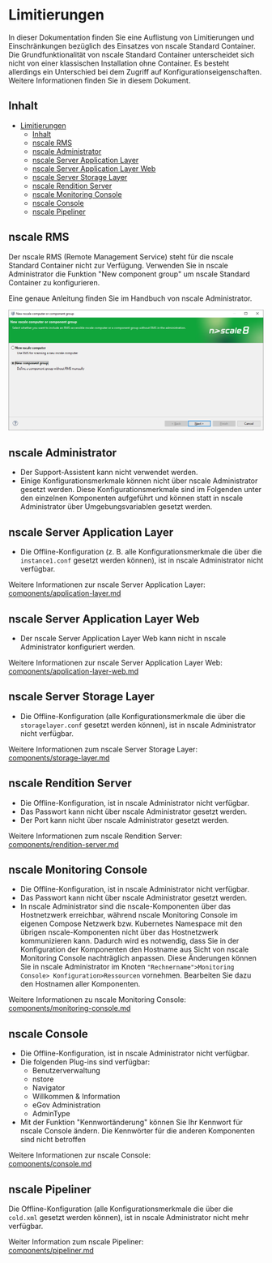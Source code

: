 # Limitierungen

In dieser Dokumentation finden Sie eine Auflistung von Limitierungen und Einschränkungen bezüglich des Einsatzes von nscale Standard Container.
Die Grundfunktionalität von nscale Standard Container unterscheidet sich nicht von einer klassischen Installation ohne Container.
Es besteht allerdings ein Unterschied bei dem Zugriff auf Konfigurationseigenschaften.
Weitere Informationen finden Sie in diesem Dokument.

## Inhalt

- [Limitierungen](#limitierungen)
  - [Inhalt](#inhalt)
  - [nscale RMS](#nscale-rms)
  - [nscale Administrator](#nscale-administrator)
  - [nscale Server Application Layer](#nscale-server-application-layer)
  - [nscale Server Application Layer Web](#nscale-server-application-layer-web)
  - [nscale Server Storage Layer](#nscale-server-storage-layer)
  - [nscale Rendition Server](#nscale-rendition-server)
  - [nscale Monitoring Console](#nscale-monitoring-console)
  - [nscale Console](#nscale-console)
  - [nscale Pipeliner](#nscale-pipeliner)

## nscale RMS

Der nscale RMS (Remote Management Service) steht für die nscale Standard Container nicht zur Verfügung.
Verwenden Sie in nscale Administrator die Funktion "New component group" um nscale Standard Container zu konfigurieren.

Eine genaue Anleitung finden Sie im Handbuch von nscale Administrator.

![New nscale computer or component group](../images/nscaleAdministratorNewComponentGroup.png)

## nscale Administrator

- Der Support-Assistent kann nicht verwendet werden.
- Einige Konfigurationsmerkmale können nicht über nscale Administrator gesetzt werden. Diese Konfigurationsmerkmale sind im Folgenden unter den einzelnen Komponenten aufgeführt und können statt in nscale Administrator über Umgebungsvariablen gesetzt werden.

## nscale Server Application Layer

- Die Offline-Konfiguration (z. B. alle Konfigurationsmerkmale die über die `instance1.conf` gesetzt werden können), ist in nscale Administrator nicht verfügbar.

Weitere Informationen zur nscale Server Application Layer:  
[components/application-layer.md](components/application-layer.md)

## nscale Server Application Layer Web

- Der nscale Server Application Layer Web kann nicht in nscale Administrator konfiguriert werden.  

Weitere Informationen zur nscale Server Application Layer Web:  
[components/application-layer-web.md](components/application-layer-web.md)

## nscale Server Storage Layer

- Die Offline-Konfiguration (alle Konfigurationsmerkmale die über die `storagelayer.conf` gesetzt werden können), ist in nscale Administrator nicht  verfügbar.

Weitere Informationen zum nscale Server Storage Layer:  
[components/storage-layer.md](components/storage-layer.md)

## nscale Rendition Server

- Die Offline-Konfiguration, ist in nscale Administrator nicht verfügbar.
- Das Passwort kann nicht über nscale Administrator gesetzt werden.
- Der Port kann nicht über nscale Administrator gesetzt werden.

Weitere Informationen zum nscale Rendition Server:  
[components/rendition-server.md](components/rendition-server.md)

## nscale Monitoring Console

- Die Offline-Konfiguration, ist in nscale Administrator nicht verfügbar.
- Das Passwort kann nicht über nscale Administrator gesetzt werden.
- In nscale Administrator sind die nscale-Komponenten über das Hostnetzwerk erreichbar, während nscale Monitoring Console im eigenen Compose Netzwerk bzw. Kubernetes Namespace mit den übrigen nscale-Komponenten nicht über das Hostnetzwerk kommunizieren kann.
Dadurch wird es notwendig, dass Sie in der Konfiguration der Komponenten den Hostname aus Sicht von nscale Monitoring Console nachträglich anpassen.
Diese Änderungen können Sie in nscale Administrator im Knoten `"Rechnername">Monitoring Console> Konfiguration>Ressourcen` vornehmen.
Bearbeiten Sie dazu den Hostnamen aller Komponenten.

Weitere Informationen zu nscale Monitoring Console:  
[components/monitoring-console.md](components/monitoring-console.md)

## nscale Console

- Die Offline-Konfiguration, ist in nscale Administrator nicht verfügbar.
- Die folgenden Plug-ins sind verfügbar:
  - Benutzerverwaltung
  - nstore
  - Navigator
  - Willkommen & Information
  - eGov Administration
  - AdminType
- Mit der Funktion "Kennwortänderung" können Sie Ihr Kennwort für nscale Console ändern. Die Kennwörter für die anderen Komponenten sind nicht betroffen

Weitere Informationen zur nscale Console:  
[components/console.md](components/console.md)

## nscale Pipeliner

Die Offline-Konfiguration (alle Konfigurationsmerkmale die über die `cold.xml` gesetzt werden können),
ist in nscale Administrator nicht mehr verfügbar.

Weiter Information zum nscale Pipeliner:  
[components/pipeliner.md](components/pipeliner.md)
